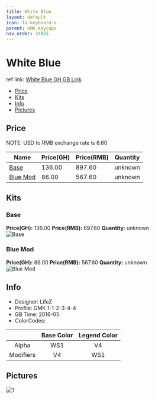 ```yaml
---
title: White Blue
layout: default
icon: fa-keyboard-o
parent: GMK Keycaps
nav_order: 34055
---
```


# White Blue

ref link: [White Blue GH GB Link](https://geekhack.org/index.php?topic=82308.0)

* [Price](#price)
* [Kits](#kits)
* [Info](#info)
* [Pictures](#pictures)


## Price  
NOTE: USD to RMB exchange rate is 6.60

| Name          | Price(GH)    |  Price(RMB) | Quantity |
| ------------- | ------------ |  ---------- | -------- |
|[Base](#base)|136.00|897.60|unknown|
|[Blue Mod](#blue-mod)|86.00|567.60|unknown|


## Kits
### Base
**Price(GH):** 136.00    **Price(RMB):** 897.60    **Quantity:** unknown  
<img src="{{ 'assets/images/gmk-keycaps/whiteblue/kits_pics/base.png' | relative_url }}" alt="Base" class="image featured">

### Blue Mod
**Price(GH):** 86.00    **Price(RMB):** 567.60    **Quantity:** unknown  
<img src="{{ 'assets/images/gmk-keycaps/whiteblue/kits_pics/blue-mod.png' | relative_url }}" alt="Blue Mod" class="image featured">


## Info
* Designer: LifeZ
* Profile: GMK 1-1-2-3-4-4
* GB Time: 2016-05
* ColorCodes:  

| |Base Color     | Legend Color
| :-------------: | :-------------: | :------------:
|Alpha|WS1|V4
|Modifiers|V4|WS1


## Pictures
<img src="{{ 'assets/images/gmk-keycaps/whiteblue/rendering_pics/1.JPG' | relative_url }}" alt="1" class="image featured">
